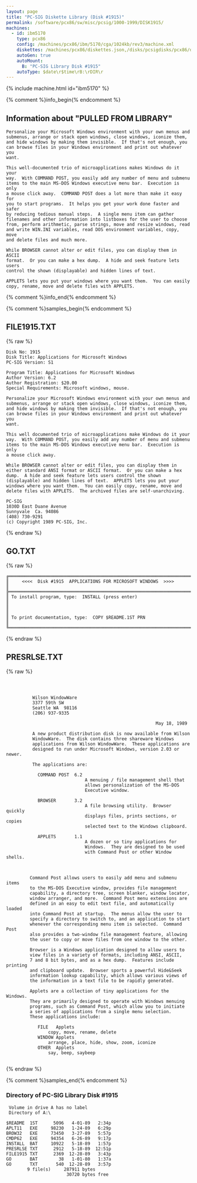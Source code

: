 ```yaml
---
layout: page
title: "PC-SIG Diskette Library (Disk #1915)"
permalink: /software/pcx86/sw/misc/pcsig/1000-1999/DISK1915/
machines:
  - id: ibm5170
    type: pcx86
    config: /machines/pcx86/ibm/5170/cga/1024kb/rev3/machine.xml
    diskettes: /machines/pcx86/diskettes.json,/disks/pcsigdisks/pcx86/diskettes.json
    autoGen: true
    autoMount:
      B: "PC-SIG Library Disk #1915"
    autoType: $date\r$time\rB:\rDIR\r
---
```


{% include machine.html id="ibm5170" %}

{% comment %}info_begin{% endcomment %}

## Information about "PULLED FROM LIBRARY"

    Personalize your Microsoft Windows environment with your own menus and
    submenus, arrange or stack open windows, close windows, iconize them,
    and hide windows by making them invisible.  If that's not enough, you
    can browse files in your Windows environment and print out whatever you
    want.
    
    This well-documented trio of microapplications makes Windows do it your
    way.  With COMMAND POST, you easily add any number of menu and submenu
    items to the main MS-DOS Windows executive menu bar.  Execution is only
    a mouse click away.  COMMAND POST does a lot more than make it easy for
    you to start programs.  It helps you get your work done faster and safer
    by reducing tedious manual steps.  A single menu item can gather
    filenames and other information into listboxes for the user to choose
    from, perform arithmetic, parse strings, move and resize windows, read
    and write WIN.INI variables, read DOS environment variables, copy, move
    and delete files and much more.
    
    While BROWSER cannot alter or edit files, you can display them in ASCII
    format.  Or you can make a hex dump.  A hide and seek feature lets users
    control the shown (displayable) and hidden lines of text.
    
    APPLETS lets you put your windows where you want them.  You can easily
    copy, rename, move and delete files with APPLETS.
{% comment %}info_end{% endcomment %}

{% comment %}samples_begin{% endcomment %}

## FILE1915.TXT

{% raw %}
```
Disk No: 1915                                                           
Disk Title: Applications for Microsoft Windows                          
PC-SIG Version: S1                                                      
                                                                        
Program Title: Applications for Microsoft Windows                       
Author Version: 6.2                                                     
Author Registration: $20.00                                             
Special Requirements: Microsoft windows, mouse.                         
                                                                        
Personalize your Microsoft Windows environment with your own menus and  
submenus, arrange or stack open windows, close windows, iconize them,   
and hide windows by making them invisible.  If that's not enough, you   
can browse files in your Windows environment and print out whatever you 
want.                                                                   
                                                                        
This well documented trio of microapplications make Windows do it your  
way.  With COMMAND POST, you easily add any number of menu and submenu  
items to the main MS-DOS Windows executive menu bar.  Execution is only 
a mouse click away.                                                     
                                                                        
While BROWSER cannot alter or edit files, you can display them in       
either standard ANSI format or ASCII format.  Or you can make a hex     
dump.  A hide and seek feature lets users control the shown             
(displayable) and hidden lines of text.  APPLETS lets you put your      
windows where you want them.  You can easily copy, rename, move and     
delete files with APPLETS.  The archived files are self-unarchiving.    
                                                                        
PC-SIG                                                                  
1030D East Duane Avenue                                                 
Sunnyvale  Ca. 94086                                                    
(408) 730-9291                                                          
(c) Copyright 1989 PC-SIG, Inc.                                         
```
{% endraw %}

## GO.TXT

{% raw %}
```
╔═════════════════════════════════════════════════════════════════════════╗
║     <<<<  Disk #1915  APPLICATIONS FOR MICROSOFT WINDOWS  >>>>          ║
╠═════════════════════════════════════════════════════════════════════════╣
║ To install program, type:  INSTALL (press enter)                        ║
║                                                                         ║
║ To print documentation, type:  COPY $README.1ST PRN                     ║
╚═════════════════════════════════════════════════════════════════════════╝
```
{% endraw %}

## PRESRLSE.TXT

{% raw %}
```



          Wilson WindowWare
          3377 59th SW
          Seattle WA  98116
          (206) 937-9335

                                                         May 18, 1989

          A new product distribution disk is now available from Wilson
          WindowWare.  The disk contains three shareware Windows
          applications from Wilson WindowWare.  These applications are
          designed to run under Microsoft Windows, version 2.03 or newer.

          The applications are:

            COMMAND POST  6.2
                              A menuing / file management shell that
                              allows personalization of the MS-DOS
                              Executive window.

            BROWSER       3.2
                              A file browsing utility.  Browser quickly
                              displays files, prints sections, or copies 
                              selected text to the Windows clipboard.

            APPLETS       1.1
                              A dozen or so tiny applications for
                              Windows.  They are designed to be used
                              with Command Post or other Window shells.



         Command Post allows users to easily add menu and submenu items
         to the MS-DOS Executive window, provides file management
         capability, a directory tree, screen blanker, window locator,
         window arranger, and more.  Command Post menu extensions are
         defined in an easy to edit text file, and automatically loaded
         into Command Post at startup.  The menus allow the user to
         specify a directory to switch to, and an application to start
         whenever the corresponding menu item is selected.  Command Post
         also provides a two-window file management feature, allowing
         the user to copy or move files from one window to the other.

         Browser is a Windows application designed to allow users to
         view files in a variety of formats, including ANSI, ASCII,
         7 and 8 bit bytes, and as a hex dump.  Features include printing
         and clipboard update.  Browser sports a powerful Hide&Seek
         information lookup capability, which allows various views of
         the information in a text file to be rapidly generated.

         Applets are a collection of tiny applications for the Windows.
         They are primarily designed to operate with Windows menuing
         programs, such as Command Post, which allow you to initiate
         a series of applications from a single menu selection.
         These applications include:

            FILE   Applets
                copy, move, rename, delete
            WINDOW Applets
                arrange, place, hide, show, zoom, iconize
            OTHER  Applets
                say, beep, saybeep


```
{% endraw %}

{% comment %}samples_end{% endcomment %}

### Directory of PC-SIG Library Disk #1915

     Volume in drive A has no label
     Directory of A:\

    $README  1ST      5096   4-01-89   2:34p
    APLT11   EXE     98230   1-24-89   6:29p
    BROW32   EXE     73450   3-27-89   5:57p
    CMDP62   EXE     94354   6-26-89   9:17p
    INSTALL  BAT     10922   5-18-89   1:57p
    PRESRLSE TXT      2912   5-18-89  12:51p
    FILE1915 TXT      2369  12-28-89   3:43p
    GO       BAT        38   1-01-80   1:37a
    GO       TXT       540  12-28-89   3:57p
            9 file(s)     287911 bytes
                           30720 bytes free
